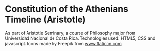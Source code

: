 # Constitution of the Athenians Timeline (Aristotle)

As part of Aristotle Seminary, a course of Philosophy major from Universidad Nacional de Costa Rica. 
Technologies used: HTML5, CSS and javascript. 
Icons made by Freepik from www.flaticon.com
 
 
